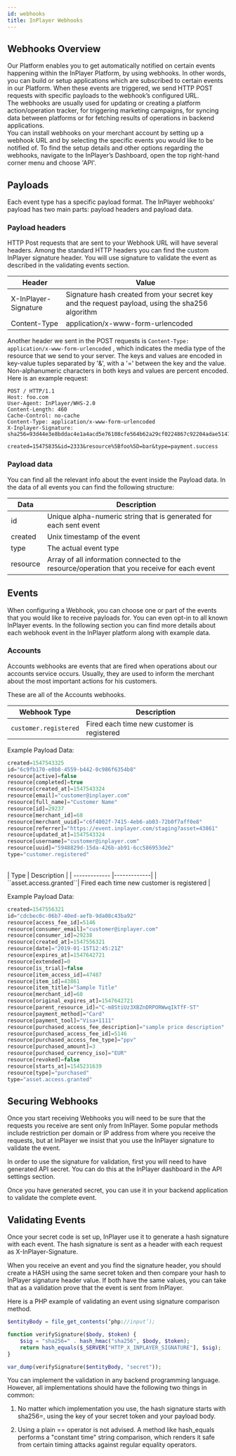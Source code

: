 ```yaml
---
id: webhooks
title: InPlayer Webhooks
---
```


## Webhooks Overview

Our Platform enables you to get automatically notified on certain events happening within the InPlayer Platform, by using webhooks. In other words, you can build or setup applications which are subscribed to certain events in our Platform. When these events are triggered, we send HTTP POST requests with specific payloads to the webhook’s configured URL.  
The webhooks are usually used for updating or creating a platform action/operation tracker, for triggering marketing campaigns, for syncing data between platforms or for fetching results of operations in backend applications.  
You can install webhooks on your merchant account by setting up a webhook URL and by selecting the specific events you would like to be notified of. To find the setup details and other options regarding the webhooks, navigate to the InPlayer’s Dashboard, open the top right-hand corner menu and choose 'API'. 

## Payloads

Each event type has a specific payload format. The InPlayer webhooks’ payload has two main parts: payload headers and payload data. 

### Payload headers

HTTP Post requests that are sent to your Webhook URL will have several headers. Among the standard HTTP headers you can find the custom InPlayer signature header. You will use signature to validate the event as described in the validating events section.

| Header        | Value           |
| ------------- |-------------|
| X-InPlayer-Signature	| Signature hash created from your secret key and the request payload, using the sha256 algorithm |
|Content-Type |application/x-www-form-urlencoded |

Another header we sent in the POST requests is `Content-Type: application/x-www-form-urlencoded` , which indicates the media type of the resource that we send to your server. The keys and values are encoded in key-value tuples separated by '&', with a '=' between the key and the value. Non-alphanumeric characters in both keys and values are percent encoded. Here is an example request:

```
POST / HTTP/1.1
Host: foo.com
User-Agent: InPlayer/WHS-2.0
Content-Length: 460
Cache-Control: no-cache
Content-Type: application/x-www-form-urlencoded
X-Inplayer-Signature: sha256=93d44e3e8bddac4e1a4acd5e76108cfe564b62a29cf0224867c92204adae5147

created=15475835&id=2333&resource%5Bfoo%5D=bar&type=payment.success
```

### Payload data

You can find all the relevant info about the event inside the Payload data. In the data of all events you can find the following structure:

| Data        | Description           |
| ------------- |-------------|
| id	| Unique alpha-numeric string that is generated for each sent event |
| created | Unix timestamp of the event |
| type | The actual event type |
| resource | Array of all information connected to the resource/operation that you receive for each event |


## Events

When configuring a Webhook, you can choose one or part of the events that you would like to receive payloads for. You can even opt-in to all known InPlayer events. In the following section you can find more details about each webhook event in the InPlayer platform along with example data.

### Accounts

Accounts webhooks are events that are fired when operations about our accounts service occurs. Usually, they are used to inform the merchant about the most important actions for his customers. 

These are all of the Accounts webhooks.


| Webhook Type        | Description           |
| ------------- |-------------|
| ``customer.registered``| Fired each time new customer is registered |

Example Payload Data:

```javascript
created=1547543325
id="6c9fb170-e0b8-4559-b442-0c986f6354b8"
resource[active]=false
resource[completed]=true
resource[created_at]=1547543324
resource[email]="customer@inplayer.com"
resource[full_name]="Customer Name"
resource[id]=29237
resource[merchant_id]=68
resource[merchant_uuid]="c6f4002f-7415-4eb6-ab03-72b0f7aff0e8"
resource[referrer]="https://event.inplayer.com/staging?asset=43861"
resource[updated_at]=1547543324
resource[username]="customer@inplayer.com"
resource[uuid]="5948829d-15da-426b-ab91-6cc586953de2"
type="customer.registered"
```

<br>
| Type        | Description           |
| ------------- |-------------|
| ``asset.access.granted``| Fired each time new customer is registered |

Example Payload Data:

```javascript
created=1547556321
id="cdcbec0c-06b7-40ed-aefb-9da08c43ba92"
resource[access_fee_id]=5146
resource[consumer_email]="customer@inplayer.com"
resource[consumer_id]=29238
resource[created_at]=1547556321
resource[date]="2019-01-15T12:45:21Z"
resource[expires_at]=1547642721
resource[extended]=0
resource[is_trial]=false
resource[item_access_id]=47487
resource[item_id]=43861
resource[item_title]="Sample Title"
resource[merchant_id]=68
resource[original_expires_at]=1547642721
resource[parent_resource_id]="C-m8StiUz3XBZnDRPORWwqIkTfF-ST"
resource[payment_method]="Card"
resource[payment_tool]="Visa+1111"
resource[purchased_access_fee_description]="sample price description"
resource[purchased_access_fee_id]=5146
resource[purchased_access_fee_type]="ppv"
resource[purchased_amount]=3
resource[purchased_currency_iso]="EUR"
resource[revoked]=false
resource[starts_at]=1545231639
resource[type]="purchased"
type="asset.access.granted"
```

## Securing Webhooks

Once you start receiving Webhooks you will need to be sure that the requests you receive are sent only from InPlayer. Some popular methods include restriction per domain or IP address from where you receive the requests, but at InPlayer we insist that you use the InPlayer signature to validate the event.

In order to use the signature for validation, first you will need to have generated API secret. You can do this at the InPlayer dashboard in the API settings section.

Once you have generated secret, you can use it in your backend application to validate the complete event.

## Validating Events

Once your secret code is set up, InPlayer use it to generate a hash signature with each event. The hash signature is sent as a header with each request as X-InPlayer-Signature.

When you receive an event and you find the signature header, you should create a HASH using the same secret token and then compare your hash to InPlayer signature header value. If both have the same values, you can take that as a validation prove that the event is sent from InPlayer.

Here is a PHP example of validating an event using signature comparison method.

```php
$entityBody = file_get_contents(‘php://input’);

function verifySignature($body, $token) {
    $sig = "sha256=" . hash_hmac("sha256", $body, $token);
    return hash_equals($_SERVER["HTTP_X_INPLAYER_SIGNATURE"], $sig);
}

var_dump(verifySignature($entityBody, "secret"));
```

You can implement the validation in any backend programming language. However, all implementations should have the following two things in common:

1. No matter which implementation you use, the hash signature starts with sha256=, using the key of your secret token and your payload body.

2. Using a plain == operator is not advised. A method like hash_equals performs a "constant time" string comparison, which renders it safe from certain timing attacks against regular equality operators.



